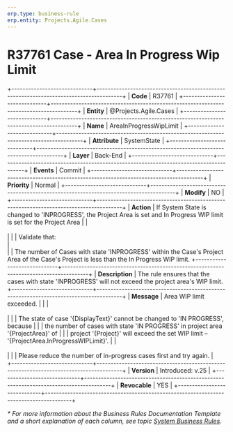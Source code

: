 ```yaml
---
erp.type: business-rule
erp.entity: Projects.Agile.Cases
---
```


# R37761 Case - Area In Progress Wip Limit
+-----------------------------+---------------------------------------------------------------------------------------+
| **Code**                    | R37761                                                                                |
+-----------------------------+---------------------------------------------------------------------------------------+
| **Entity**                  | @Projects.Agile.Cases                                                                 |
+-----------------------------+---------------------------------------------------------------------------------------+
| **Name**                    | AreaInProgressWipLimit                                                                |
+-----------------------------+---------------------------------------------------------------------------------------+
| **Attribute**               | SystemState                                                                           |
+-----------------------------+---------------------------------------------------------------------------------------+
| **Layer**                   | Back-End                                                                              |
+-----------------------------+---------------------------------------------------------------------------------------+
| **Events**                  | Commit                                                                                |
+-----------------------------+---------------------------------------------------------------------------------------+
| **Priority**                | Normal                                                                                |
+-----------------------------+---------------------------------------------------------------------------------------+
| **Modify**                  | NO                                                                                    |
+-----------------------------+---------------------------------------------------------------------------------------+
| **Action**                  | If System State is changed to 'INPROGRESS', the Project Area is set and In Progress WIP limit is set for the Project Area
|                             | <br></br>                                                                             |
|                             | Validate that:<br>                                                                    |   
|                             | The number of Cases with state 'INPROGRESS' within the Case's Project Area of the Case's Project is less than the In Progress WIP limit.
+-----------------------------+---------------------------------------------------------------------------------------+
| **Description**             | The rule ensures that the cases with state 'INPROGRESS' will not exceed the project area's WIP limit. 
+-----------------------------+---------------------------------------------------------------------------------------+
| **Message**                 | Area WIP limit exceeded.                                                              |
|                             | <br></br>                                                                             |
|                             | The state of case '{DisplayText}' cannot be changed to 'IN PROGRESS', because         |
|                             | the number of cases with state 'IN PROGRESS' in project area '{ProjectArea}' of       |
|                             | project '{Project}' will exceed the set WIP limit – '{ProjectArea.InProgressWIPLimit}'.
|                             | <br></br>                                                                             |
|                             | Please reduce the number of in-progress cases first and try again.                    |                        
+-----------------------------+---------------------------------------------------------------------------------------+
| **Version**                 | Introduced: v.25                                                                      |
+-----------------------------+---------------------------------------------------------------------------------------+
| **Revocable**               | YES                                                                                   |
+-----------------------------+---------------------------------------------------------------------------------------+

*\* For more information about the Business Rules Documentation Template and a short explanation of each column, see
topic [System Business Rules](../templates/template-description-system-business-rules.md).*
